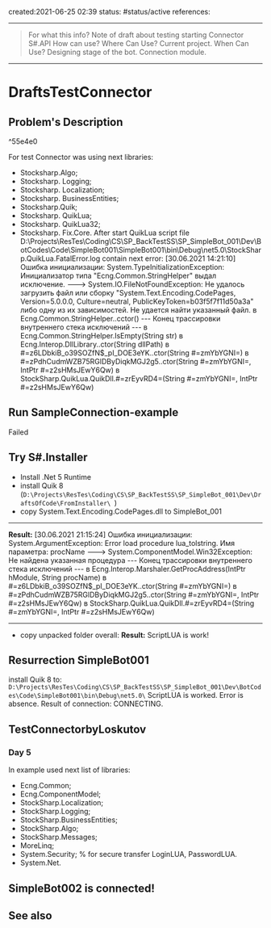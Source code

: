 created:2021-06-25 02:39
status: #status/active
references: 
___
> For what this info? Note of draft about testing starting Connector  S#.API
> How can use? 
> Where Can Use? Current project.
> When Can Use? Designing stage of the bot. Connection module.

___
# DraftsTestConnector
## Problem's Description

^55e4e0

For test Connector was using next libraries:
- Stocksharp.Algo;
- Stocksharp. Logging;
- Stocksharp. Localization;
-  Stocksharp. BusinessEntities;
-  Stocksharp.Quik;
-  Stocksharp. QuikLua;
-  Stocksharp. QuikLua32;
-  Stocksharp. Fix.Core.
After start QuikLua script file D:\Projects\ResTes\Coding\CS\SP_BackTestSS\SP_SimpleBot_001\Dev\BotCodes\Code\SimpleBot001\SimpleBot001\bin\Debug\net5.0\StockSharp.QuikLua.FatalError.log contain next error:
[30.06.2021 14:21:10] Ошибка инициализации: System.TypeInitializationException: Инициализатор типа "Ecng.Common.StringHelper" выдал исключение. ---> System.IO.FileNotFoundException: Не удалось загрузить файл или сборку "System.Text.Encoding.CodePages, Version=5.0.0.0, Culture=neutral, PublicKeyToken=b03f5f7f11d50a3a" либо одну из их зависимостей. Не удается найти указанный файл.
   в Ecng.Common.StringHelper..cctor()
   --- Конец трассировки внутреннего стека исключений ---
   в Ecng.Common.StringHelper.IsEmpty(String str)
   в Ecng.Interop.DllLibrary..ctor(String dllPath)
   в #=z6LDbkiB_o39SOZfN$_pI_DOE3eYK..ctor(String #=zmYbYGNI=)
   в #=zPdhCudmWZB75RGlDByDiqkMGJ2g5..ctor(String #=zmYbYGNI=, IntPtr #=z2sHMsJEwY6Qw)
   в StockSharp.QuikLua.QuikDll.#=zrEyvRD4=(String #=zmYbYGNI=, IntPtr #=z2sHMsJEwY6Qw)
  
## Run SampleConnection-example
Failed
## Try S#.Installer
- Install .Net 5 Runtime
- install Quik 8 (```D:\Projects\ResTes\Coding\CS\SP_BackTestSS\SP_SimpleBot_001\Dev\DraftsOfCode\FromInstaller\ ```)
- copy System.Text.Encoding.CodePages.dll to SimpleBot_001
___
**Result:**
[30.06.2021 21:15:24] Ошибка инициализации: System.ArgumentException: Error load procedure lua_tolstring.
Имя параметра: procName ---> System.ComponentModel.Win32Exception: Не найдена указанная процедура
   --- Конец трассировки внутреннего стека исключений ---
   в Ecng.Interop.Marshaler.GetProcAddress(IntPtr hModule, String procName)
   в #=z6LDbkiB_o39SOZfN$_pI_DOE3eYK..ctor(String #=zmYbYGNI=)
   в #=zPdhCudmWZB75RGlDByDiqkMGJ2g5..ctor(String #=zmYbYGNI=, IntPtr #=z2sHMsJEwY6Qw)
   в StockSharp.QuikLua.QuikDll.#=zrEyvRD4=(String #=zmYbYGNI=, IntPtr #=z2sHMsJEwY6Qw)
___
- copy unpacked folder overall:
**Result:**
ScriptLUA is work!

## Resurrection SimpleBot001
install Quik 8 to:
```D:\Projects\ResTes\Coding\CS\SP_BackTestSS\SP_SimpleBot_001\Dev\BotCodes\Code\SimpleBot001\bin\Debug\net5.0\```
ScriptLUA is worked. Error is absence. Result of connection: CONNECTING.
## TestConnectorbyLoskutov
### Day 5
In example used next list of libraries:
- Ecng.Common;
- Ecng.ComponentModel;
- StockSharp.Localization;
- StockSharp.Logging;
- StockSharp.BusinessEntities;
- StockSharp.Algo;
- StockSharp.Messages;
- MoreLinq; 
- System.Security; % for secure transfer LoginLUA, PasswordLUA.
- System.Net.

## SimpleBot002 is connected!








## See also